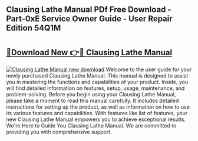 ## Clausing Lathe Manual PDf Free Download - Part-0xE Service Owner Guide - User Repair Edition 54Q1M

# <h2><a href="http://bc21634.oget.top/?id=Clausing+Lathe+Manual">🔗Download New 👉🔴 Clausing Lathe Manual</a></h2>

[![Clausing Lathe Manual new download](https://i.imgur.com/5g1atiW.png)](http://bc21634.oget.top/?id=Clausing+Lathe+Manual)
Welcome to the user guide for your newly purchased Clausing Lathe Manual. This manual is designed to assist you in mastering the functions and capabilities of your product. Inside, you will find detailed information on features, setup, usage, maintenance, and problem-solving. Before you begin using your Clausing Lathe Manual, please take a moment to read this manual carefully. It includes detailed instructions for setting up the product, as well as information on how to use its various features and capabilities. With features like list of features, your new Clausing Lathe Manual empowers you to achieve exceptional results. We're Here to Guide You Clausing Lathe Manual. We are committed to providing you with comprehensive support.
